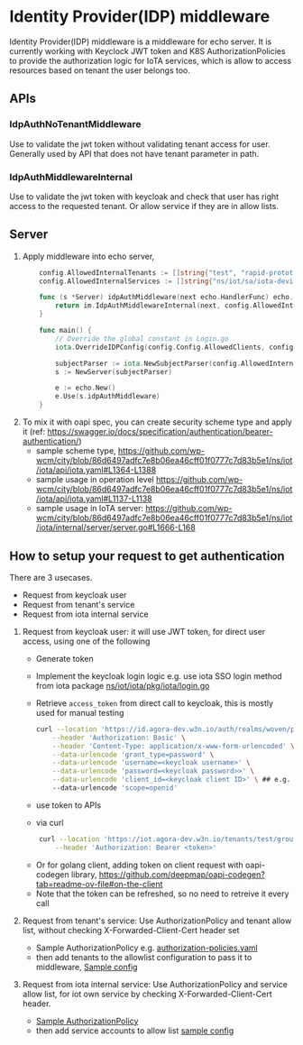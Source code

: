 # Identity Provider(IDP) middleware

Identity Provider(IDP) middleware is a middleware for echo server. It is currently working with Keyclock JWT token and K8S AuthorizationPolicies to provide the authorization logic for IoTA services, which is allow to access resources based on tenant the user belongs too. 

## APIs
### IdpAuthNoTenantMiddleware
Use to validate the jwt token without validating tenant access for user. Generally used by API that does not have tenant parameter in path.

### IdpAuthMiddlewareInternal
Use to validate the jwt token with keycloak and check that user has right access to the requested tenant. Or allow service if they are in allow lists.

## Server
1. Apply middleware into echo server, 
    ```go
        config.AllowedInternalTenants := []string{"test", "rapid-prototyping-clp"}
        config.AllowedInternalServices := []string{"ns/iot/sa/iota-device-update-operator"}

        func (s *Server) idpAuthMiddleware(next echo.HandlerFunc) echo.HandlerFunc {
	        return im.IdpAuthMiddlewareInternal(next, config.AllowedInternalTenants, config.AllowedInternalServices, s.subjectParser)
        }

        func main() {
            // Override the global constant in Login.go
            iota.OverrideIDPConfig(config.Config.AllowedClients, config.Config.ClientID, config.Config.ClientSecret, config.Config.Url)

            subjectParser := iota.NewSubjectParser(config.AllowedInternalTenants) 
            s := NewServer(subjectParser)

            e := echo.New()
            e.Use(s.idpAuthMiddleware)
        }
    ```
2. To mix it with oapi spec, you can create security scheme type and apply it (ref: https://swagger.io/docs/specification/authentication/bearer-authentication/)
   * sample scheme type, https://github.com/wp-wcm/city/blob/86d6497adfc7e8b06ea46cff01f0777c7d83b5e1/ns/iot/iota/api/iota.yaml#L1364-L1388
   * sample usage in operation level https://github.com/wp-wcm/city/blob/86d6497adfc7e8b06ea46cff01f0777c7d83b5e1/ns/iot/iota/api/iota.yaml#L1137-L1138
   * sample usage in IoTA server: https://github.com/wp-wcm/city/blob/86d6497adfc7e8b06ea46cff01f0777c7d83b5e1/ns/iot/iota/internal/server/server.go#L1666-L168


## How to setup your request to get authentication
There are 3 usecases.
 * Request from keycloak user
 * Request from tenant's service
 * Request from iota internal service

1. Request from keycloak user: it will use JWT token, for direct user access, using one of the following
   * Generate token
    * Implement the keycloak login logic e.g. use iota SSO login method from iota package [ns/iot/iota/pkg/iota/login.go](https://github.com/wp-wcm/city/blob/363b48d440fabc6f2eb0d8d353a1bb8534dcb29f/ns/iot/iota/pkg/client/sso/auth.go#L129)
    * Retrieve `access_token` from direct call to keycloak, this is mostly used for manual testing
        ```sh
        curl --location 'https://id.agora-dev.w3n.io/auth/realms/woven/protocol/openid-connect/token' \
            --header 'Authorization: Basic' \
            --header 'Content-Type: application/x-www-form-urlencoded' \
            --data-urlencode 'grant_type=password' \
            --data-urlencode 'username=<keycloak username>' \
            --data-urlencode 'password=<keycloak password>>' \
            --data-urlencode 'client_id=<keycloak client ID>' \ ## e.g. iota-client
            --data-urlencode 'scope=openid'
        ```

   * use token to APIs
    * via curl
    ```sh
        curl --location 'https://iot.agora-dev.w3n.io/tenants/test/groups' \
            --header 'Authorization: Bearer <token>'
    ```
    * Or for golang client, adding token on client request with oapi-codegen library, https://github.com/deepmap/oapi-codegen?tab=readme-ov-file#on-the-client 
    * Note that the token can be refreshed, so no need to retreive it every call


2. Request from tenant's service: Use AuthorizationPolicy and tenant allow list, without checking X-Forwarded-Client-Cert header set
    * Sample AuthorizationPolicy e.g. [authorization-policies.yaml](https://github.com/wp-wcm/city/blob/669f417d3f2b7ebe517d44ba95bad1886de2737c/infrastructure/k8s/environments/dev2/clusters/worker1-east/iot/authorization-policies.yaml#L1-L25)
    * then add tenants to the allowlist configuration to pass it to middleware, [Sample config](https://github.com/wp-wcm/city/blob/9610c0818ad14a3dcc6e2eca404198df509a8c44/infrastructure/k8s/environments/dev2/clusters/worker1-east/iot/iota/iota-env.patch.yaml#L13-L14)

3. Request from iota internal service: Use AuthorizationPolicy and service allow list, for iot own service by checking X-Forwarded-Client-Cert header.
    * [Sample AuthorizationPolicy](https://github.com/wp-wcm/city/blob/669f417d3f2b7ebe517d44ba95bad1886de2737c/infrastructure/k8s/environments/dev2/clusters/worker1-east/iot/authorization-policies.yaml#L27-L47)
    * then add service accounts to allow list [sample config](https://github.com/wp-wcm/city/blob/9610c0818ad14a3dcc6e2eca404198df509a8c44/infrastructure/k8s/common/iot/iota-gen2-0.0.10/iota.yaml#L95-L96)
